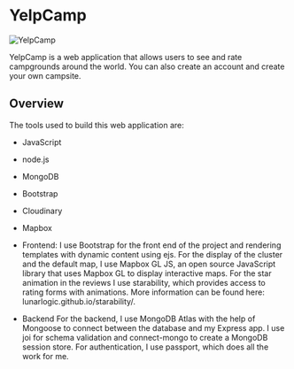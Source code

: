 # YelpCamp

![YelpCamp](https://res.cloudinary.com/dlpcdltht/image/upload/v1649772798/YelpCamp_qdgthc.png)

YelpCamp is a web application that allows users to see and rate campgrounds around the world. You can also create an account and create your own campsite.

## Overview

The tools used to build this web application are:

- JavaScript
- node.js
- MongoDB
- Bootstrap
- Cloudinary
- Mapbox

- Frontend:
  I use Bootstrap for the front end of the project and rendering templates with dynamic content using ejs. For the display of the cluster and the default map, I use Mapbox GL JS, an open source JavaScript library that uses Mapbox GL to display interactive maps. For the star animation in the reviews I use starability, which provides access to rating forms with animations. More information can be found here: lunarlogic.github.io/starability/.

- Backend
  For the backend, I use MongoDB Atlas with the help of Mongoose to connect between the database and my Express app. I use joi for schema validation and connect-mongo to create a MongoDB session store. For authentication, I use passport, which does all the work for me.
